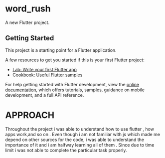 # word_rush

A new Flutter project.

## Getting Started

This project is a starting point for a Flutter application.

A few resources to get you started if this is your first Flutter project:

- [Lab: Write your first Flutter app](https://docs.flutter.dev/get-started/codelab)
- [Cookbook: Useful Flutter samples](https://docs.flutter.dev/cookbook)

For help getting started with Flutter development, view the
[online documentation](https://docs.flutter.dev/), which offers tutorials,
samples, guidance on mobile development, and a full API reference.

# APPROACH

Throughout the project i was able to understand how to use flutter , how apps work,and so on . Even though i am not familiar with js which made me depend on other sources for the code,
i was able to understand the importance of it and i am halfway learning all of them . Since due to time limit i was not able to complete the particular task properly.


